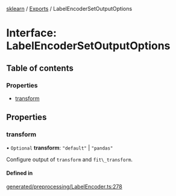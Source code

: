 [sklearn](../readme.md) / [Exports](../modules.md) / LabelEncoderSetOutputOptions

# Interface: LabelEncoderSetOutputOptions

## Table of contents

### Properties

- [transform](LabelEncoderSetOutputOptions.md#transform)

## Properties

### transform

• `Optional` **transform**: ``"default"`` \| ``"pandas"``

Configure output of `transform` and `fit\_transform`.

#### Defined in

[generated/preprocessing/LabelEncoder.ts:278](https://github.com/transitive-bullshit/scikit-learn-ts/blob/367336a/packages/sklearn/src/generated/preprocessing/LabelEncoder.ts#L278)
